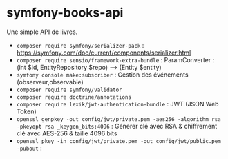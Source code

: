 # symfony-books-api

Une simple API de livres.

- `composer require symfony/serializer-pack` : https://symfony.com/doc/current/components/serializer.html
- `composer require sensio/framework-extra-bundle` : ParamConverter : (int $id, EntityRepository $repo) --> (Entity $entity)
- `symfony console make:subscriber` : Gestion des événements (observeur,observable)
- `composer require symfony/validator`
- `composer require doctrine/annotations`
- `composer require lexik/jwt-authentication-bundle` : JWT (JSON Web Token)
- `openssl genpkey -out config/jwt/private.pem -aes256 -algorithm rsa -pkeyopt rsa _keygen_bits:4096` : Génerer clé avec RSA & chiffrement clé avec AES-256 & taille 4096 bits
- `openssl pkey -in config/jwt/private.pem -out config/jwt/public.pem -pubout` :
